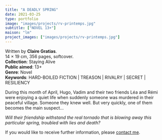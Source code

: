 ```yaml
---
title: "A DEADLY SPRING"
date: 2021-03-25
type: portfolio
image: "images/projects/rv-printemps.jpg"
subtitle: ["NOVEL 13+"]
maison: "lm"
project_images: ["images/projects/rv-printemps.jpg"]
---
```


Written by **Claire Gratias**.   
14 × 19 cm, 356 pages, softcover.   
**Collection**: Staying Alive   
**Public aimed**: 13+   
**Genre**: Novel      
**Keywords**: HARD-BOILED FICTION | TREASON | RIVALRY | SECRET | RESILIENCY    

 
During this month of April, Hugo, Vadim and their two friends Léa and Rémi were enjoying a quiet life when suddenly someone was murdered in their peaceful village. Someone they knew well. But very quickly, one of them becomes the main suspect...

*Will their friendship withstand the real tornado that is blowing away this particular spring, troubled with lies and death?*   





If you would like to receive further information, please [contact me](mailto:melanie.guillaumin.edition@gmail.com).


